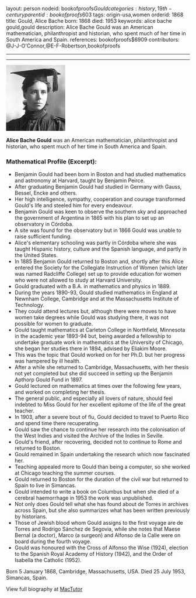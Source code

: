 layout: person
nodeid: bookofproofs$Gould
categories: history,19th-century
parentid: bookofproofs$603
tags: origin-usa,women
orderid: 1868
title: Gould, Alice Bache
born: 1868
died: 1953
keywords: alice bache gould,gould
description: Alice Bache Gould was an American mathematician, philanthropist and historian, who spent much of her time in South America and Spain.
references: bookofproofs$6909
contributors: @J-J-O'Connor,@E-F-Robertson,bookofproofs

---



---

![Gould.jpg](https://github.com/bookofproofs/bookofproofs.github.io/blob/main/_sources/_assets/images/portraits/Gould.jpg?raw=true)

**Alice Bache Gould** was an American mathematician, philanthropist and historian, who spent much of her time in South America and Spain.

### Mathematical Profile (Excerpt):
* Benjamin Gould had been born in Boston and had studied mathematics and astronomy at Harvard, taught by Benjamin Peirce.
* After graduating Benjamin Gould had studied in Germany with Gauss, Bessel, Encke and others.
* Her high intelligence, sympathy, cooperation and courage transformed Gould's life and steeled him for every endeavour.
* Benjamin Gould was keen to observe the southern sky and approached the government of Argentina in 1865 with his plan to set up an observatory in Córdoba.
* A site was found for the observatory but in 1866 Gould was unable to raise sufficient funding.
* Alice's elementary schooling was partly in Córdoba where she was taught Hispanic history, culture and the Spanish language, and partly in the United States.
* In 1885 Benjamin Gould returned to Boston and, shortly after this Alice entered the Society for the Collegiate Instruction of Women (which later was named Radcliffe College) set up to provide education for women who were not allowed to study at Harvard University.
* Gould graduated with a B.A. in mathematics and physics in 1889.
* During the years 1890-93, Gould studied mathematics in England at Newnham College, Cambridge and at the Massachusetts Institute of Technology.
* They could attend lectures but, although there were moves to have women take degrees while Gould was studying there, it was not possible for women to graduate.
* Gould taught mathematics at Carleton College in Northfield, Minnesota in the academic year 1893-94 but, being awarded a fellowship to undertake graduate work in mathematics at the University of Chicago, she began her studies there in 1894, advised by Eliakim Moore.
* This was the topic that Gould worked on for her Ph.D. but her progress was hampered by ill health.
* After a while she returned to Cambridge, Massachusetts, with her thesis not yet completed but she did succeed in setting up the Benjamin Apthorp Gould Fund in 1897.
* Gould lectured on mathematics at times over the following few years, and worked on completing her thesis.
* The general public, and especially all lovers of nature, should feel indebted to Miss Gould for her excellent epitome of the life of the great teacher.
* In 1903, after a severe bout of flu, Gould decided to travel to Puerto Rico and spend time there recuperating.
* Gould saw the chance to continue her research into the colonisation of the West Indies and visited the Archive of the Indies in Seville.
* Gould's friend, after recovering, decided not to continue to Rome and returned to Boston.
* Gould remained in Spain undertaking the research which now fascinated her.
* Teaching appealed more to Gould than being a computer, so she worked at Chicago teaching the summer courses.
* Gould returned to Boston for the duration of the civil war but returned to Spain to live in Simancas.
* Gould intended to write a book on Columbus but when she died of a cerebral haemorrhage in 1953 the work was unpublished.
* Not only does Gould tell what she has found about de Torres in archives across Spain, but she also summarizes what has been written previously by historians.
* Those of Jewish blood whom Gould assigns to the first voyage are de Torres and Rodrigo Sánchez de Segovia, while she notes that Maese Bernal (a doctor), Marco (a surgeon) and Alfonso de la Calle were on board during the fourth voyage.
* Gould was honoured with the Cross of Alfonso the Wise (1924), election to the Spanish Royal Academy of History (1942), and the Order of Isabella the Catholic (1952).

Born 5 January 1868, Cambridge, Massachusetts, USA. Died 25 July 1953, Simancas, Spain.

View full biography at [MacTutor](https://mathshistory.st-andrews.ac.uk/Biographies/Gould/)
